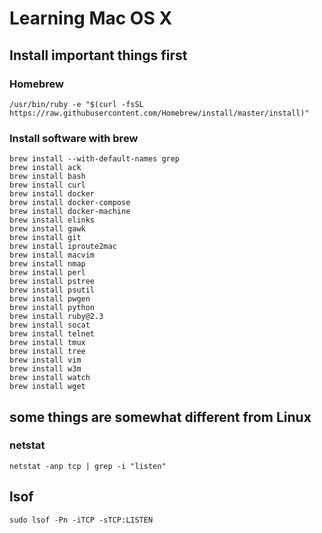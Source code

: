 # Learning Mac OS X
## Install important things first
### Homebrew
```
/usr/bin/ruby -e "$(curl -fsSL https://raw.githubusercontent.com/Homebrew/install/master/install)"
```

### Install software with brew
```
brew install --with-default-names grep
brew install ack
brew install bash
brew install curl
brew install docker
brew install docker-compose
brew install docker-machine
brew install elinks
brew install gawk
brew install git
brew install iproute2mac
brew install macvim
brew install nmap
brew install perl
brew install pstree
brew install psutil
brew install pwgen
brew install python
brew install ruby@2.3
brew install socat
brew install telnet
brew install tmux
brew install tree
brew install vim
brew install w3m
brew install watch
brew install wget
```

## some things are somewhat different from Linux
### netstat
```
netstat -anp tcp | grep -i "listen"
```

## lsof
```
sudo lsof -Pn -iTCP -sTCP:LISTEN
```
